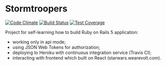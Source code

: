 # Stormtroopers

[![Code Climate](https://codeclimate.com/github/Stakulik/stormtroopers/badges/gpa.svg)](https://codeclimate.com/github/Stakulik/stormtroopers)
[![Build Status](https://travis-ci.org/Stakulik/stormtroopers.svg?branch=master)](https://travis-ci.org/Stakulik/stormtroopers)
[![Test Coverage](https://codeclimate.com/github/Stakulik/stormtroopers/badges/coverage.svg)](https://codeclimate.com/github/Stakulik/stormtroopers/coverage)

Project for self-learning how to build Ruby on Rails 5 application:
- working only in api mode;
- using JSON Web Tokens for authorization;
- deploying to Heroku with continuous integration service (Travis CI);
- interacting with frontend which built on React (starwars.wearevolt.com).
